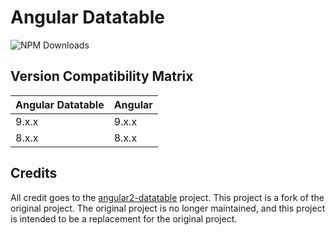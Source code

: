 # Angular Datatable

![NPM Downloads](https://img.shields.io/npm/dy/%40troplabs%2Fangular-datatable?style=flat)

## Version Compatibility Matrix

| Angular Datatable | Angular |
|-------------------|---------|
| 9.x.x             | 9.x.x   |
| 8.x.x             | 8.x.x   |


## Credits

All credit goes to the [angular2-datatable](https://github.com/mariuszfoltak/angular2-datatable) project. This project is a fork of the original project. The original project is no longer maintained, and this project is intended to be a replacement for the original project.
